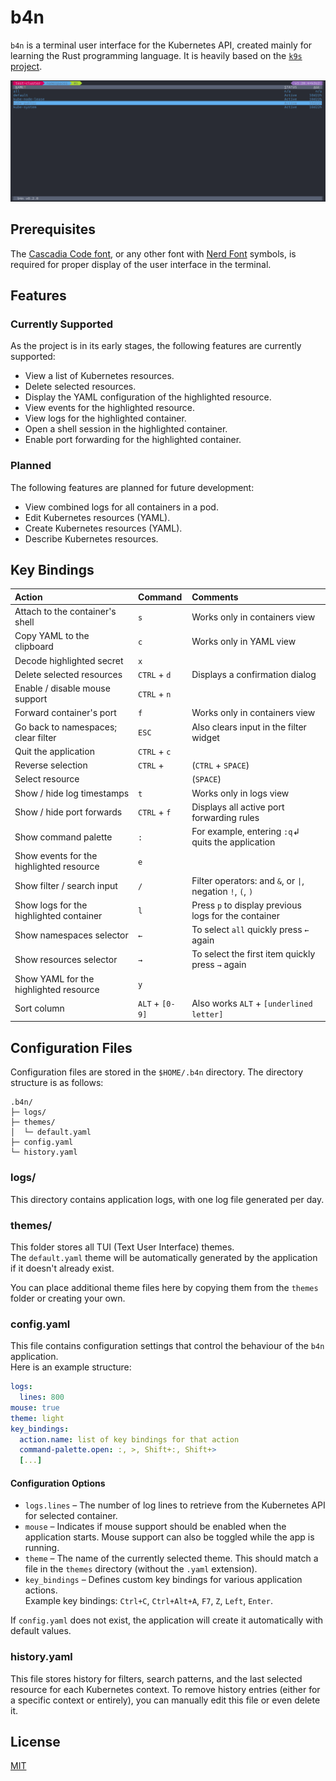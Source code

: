 # b4n

`b4n` is a terminal user interface for the Kubernetes API, created mainly for learning the Rust programming language. It is heavily based on the [`k9s` project](https://k9scli.io).

![b4n demo](assets/b4n.gif?raw=true "b4n")

## Prerequisites

The [Cascadia Code font](https://github.com/microsoft/cascadia-code), or any other font with [Nerd Font](https://www.nerdfonts.com/font-downloads) symbols, is required for proper display of the user interface in the terminal.

## Features

### Currently Supported

As the project is in its early stages, the following features are currently supported:

- View a list of Kubernetes resources.
- Delete selected resources.
- Display the YAML configuration of the highlighted resource.
- View events for the highlighted resource.
- View logs for the highlighted container.
- Open a shell session in the highlighted container.
- Enable port forwarding for the highlighted container.

### Planned

The following features are planned for future development:

- View combined logs for all containers in a pod.
- Edit Kubernetes resources (YAML).
- Create Kubernetes resources (YAML).
- Describe Kubernetes resources.

## Key Bindings

| Action                                   | Command         | Comments                                                    |
|:-----------------------------------------|:----------------|:------------------------------------------------------------|
| Attach to the container's shell          | `s`             | Works only in containers view                               |
| Copy YAML to the clipboard               | `c`             | Works only in YAML view                                     |
| Decode highlighted secret                | `x`             |                                                             |
| Delete selected resources                | `CTRL` + `d`    | Displays a confirmation dialog                              |
| Enable / disable mouse support           | `CTRL` + `n`    |                                                             |
| Forward container's port                 | `f`             | Works only in containers view                               |
| Go back to namespaces; clear filter      | `ESC`           | Also clears input in the filter widget                      |
| Quit the application                     | `CTRL` + `c`    |                                                             |
| Reverse selection                        | `CTRL` + ` `    | (`CTRL` + `SPACE`)                                          |
| Select resource                          | ` `             | (`SPACE`)                                                   |
| Show / hide log timestamps               | `t`             | Works only in logs view                                     |
| Show / hide port forwards                | `CTRL` + `f`    | Displays all active port forwarding rules                   |
| Show command palette                     | `:`             | For example, entering `:q`↲ quits the application           |
| Show events for the highlighted resource | `e`             |                                                             |
| Show filter / search input               | `/`             | Filter operators: and `&`, or `\|`, negation `!`, `(`, `)`  |
| Show logs for the highlighted container  | `l`             | Press `p` to display previous logs for the container        |
| Show namespaces selector                 | `←`             | To select `all` quickly press `←` again                     |
| Show resources selector                  | `→`             | To select the first item quickly press `→` again            |
| Show YAML for the highlighted resource   | `y`             |                                                             |
| Sort column                              | `ALT` + `[0-9]` | Also works `ALT` + `[underlined letter]`                    |

## Configuration Files

Configuration files are stored in the `$HOME/.b4n` directory. The directory structure is as follows:

```
.b4n/
├─ logs/
├─ themes/
│  └─ default.yaml
├─ config.yaml
└─ history.yaml
```

### logs/

This directory contains application logs, with one log file generated per day.

### themes/

This folder stores all TUI (Text User Interface) themes.  
The `default.yaml` theme will be automatically generated by the application if it doesn't already exist.

You can place additional theme files here by copying them from the `themes` folder or creating your own.

### config.yaml

This file contains configuration settings that control the behaviour of the `b4n` application.  
Here is an example structure:

```yaml
logs:
  lines: 800
mouse: true
theme: light
key_bindings:
  action.name: list of key bindings for that action
  command-palette.open: :, >, Shift+:, Shift+>
  [...]
```

#### Configuration Options

- `logs.lines` – The number of log lines to retrieve from the Kubernetes API for selected container.
- `mouse` – Indicates if mouse support should be enabled when the application starts. Mouse support can also be toggled while the app is running.
- `theme` – The name of the currently selected theme. This should match a file in the `themes` directory (without the `.yaml` extension).
- `key_bindings` – Defines custom key bindings for various application actions.  
  Example key bindings: `Ctrl+C`, `Ctrl+Alt+A`, `F7`, `Z`, `Left`, `Enter`.

If `config.yaml` does not exist, the application will create it automatically with default values.

### history.yaml

This file stores history for filters, search patterns, and the last selected resource for each Kubernetes context.
To remove history entries (either for a specific context or entirely), you can manually edit this file or even delete it.

## License

[MIT](./LICENSE)
